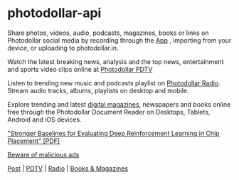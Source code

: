# photodollar-api

Share photos, videos, audio, podcasts, magazines, books or links on Photodollar social media by recording through the [App](https://photodollar.in/responses/5ead9582124ab107e3145b6e) , importing from your device, or uploading to photodollar.in.

Watch the latest breaking news, analysis and the top news, entertainment and sports video clips online at [Photodollar PDTV](https://photodollar.in/responses/626a38e009845e278b0b80fc)

Listen to trending new music and podcasts playlist on [Photodollar Radio](https://photodollar.in/requests/6258e8b11a07f726e3006680). Stream audio tracks, albums, playlists on desktop and mobile.

Explore trending and latest [digital magazines](https://photodollar.in/requests/62686b95f661ab2c56af19eb), newspapers and books online free through the Photodollar Document Reader on Desktops, Tablets, Android and iOS devices.

["Stronger Baselines for Evaluating Deep Reinforcement Learning in Chip Placement" [PDF]](https://photodollar.in/requests/6271576f09845e278b0b828f)

[Beware of malicious ads](https://www.cnbc.com/2022/03/24/google-employees-bombard-execs-about-pay-at-recent-all-hands-meeting.html)

[Post](https://photodollar.in)  |  [PDTV](https://photodollar.in/pdtv)  |  [Radio](https://photodollar.in/radio)  |  [Books & Magazines](https://photodollar.in/magazines)

